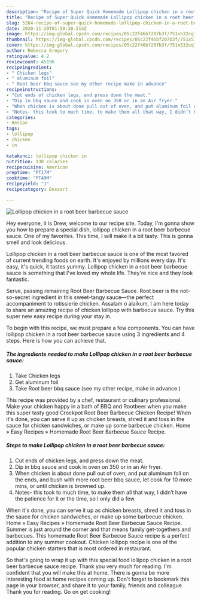```yaml
---
description: "Recipe of Super Quick Homemade Lollipop chicken in a root beer barbecue sauce"
title: "Recipe of Super Quick Homemade Lollipop chicken in a root beer barbecue sauce"
slug: 5264-recipe-of-super-quick-homemade-lollipop-chicken-in-a-root-beer-barbecue-sauce
date: 2020-11-20T01:50:30.514Z
image: https://img-global.cpcdn.com/recipes/05c22f46bf207b3f/751x532cq70/lollipop-chicken-in-a-root-beer-barbecue-sauce-recipe-main-photo.jpg
thumbnail: https://img-global.cpcdn.com/recipes/05c22f46bf207b3f/751x532cq70/lollipop-chicken-in-a-root-beer-barbecue-sauce-recipe-main-photo.jpg
cover: https://img-global.cpcdn.com/recipes/05c22f46bf207b3f/751x532cq70/lollipop-chicken-in-a-root-beer-barbecue-sauce-recipe-main-photo.jpg
author: Rebecca Gregory
ratingvalue: 4.2
reviewcount: 45196
recipeingredient:
- " Chicken legs"
- " aluminum foil"
- " Root beer bbq sauce see my other recipe make in advance"
recipeinstructions:
- "Cut ends of chicken legs, and press down the meat."
- "Dip in bbq sauce and cook in oven on 350 or in an Air fryer."
- "When chicken is about done pull out of oven, and put aluminum foil on the ends, and bush with more root beer bbq sauce, let cook for 10 more mins, or until chicken is browned up."
- "Notes- this took to much time, to make them all that way, I didn’t have the patience for it or the time, so I only did a few."
categories:
- Recipe
tags:
- lollipop
- chicken
- in

katakunci: lollipop chicken in 
nutrition: 130 calories
recipecuisine: American
preptime: "PT17M"
cooktime: "PT49M"
recipeyield: "1"
recipecategory: Dessert

---
```



![Lollipop chicken in a root beer barbecue sauce](https://img-global.cpcdn.com/recipes/05c22f46bf207b3f/751x532cq70/lollipop-chicken-in-a-root-beer-barbecue-sauce-recipe-main-photo.jpg)

Hey everyone, it is Drew, welcome to our recipe site. Today, I'm gonna show you how to prepare a special dish, lollipop chicken in a root beer barbecue sauce. One of my favorites. This time, I will make it a bit tasty. This is gonna smell and look delicious.

Lollipop chicken in a root beer barbecue sauce is one of the most favored of current trending foods on earth. It's enjoyed by millions every day. It's easy, it's quick, it tastes yummy. Lollipop chicken in a root beer barbecue sauce is something that I've loved my whole life. They're nice and they look fantastic.

Serve, passing remaining Root Beer Barbecue Sauce. Root beer is the not-so-secret ingredient in this sweet-tangy sauce—the perfect accompaniment to rotissierie chicken. Assalam o alaikum, I am here today to share an amazing recipe of chicken lollipop with barbecue sauce. Try this super new easy recipe during your stay in.


To begin with this recipe, we must prepare a few components. You can have lollipop chicken in a root beer barbecue sauce using 3 ingredients and 4 steps. Here is how you can achieve that.

<!--inarticleads1-->

##### The ingredients needed to make Lollipop chicken in a root beer barbecue sauce:

1. Take  Chicken legs
1. Get  aluminum foil
1. Take  Root beer bbq sauce (see my other recipe, make in advance.)


This recipe was provided by a chef, restaurant or culinary professional. Make your chicken happy in a bath of BBQ and Rootbeer when you make this super tasty good Crockpot Root Beer Barbecue Chicken Recipe! When it&#39;s done, you can serve it up as chicken breasts, shred it and toss in the sauce for chicken sandwiches, or make up some barbecue chicken. Home » Easy Recipes » Homemade Root Beer Barbecue Sauce Recipe. 

<!--inarticleads2-->

##### Steps to make Lollipop chicken in a root beer barbecue sauce:

1. Cut ends of chicken legs, and press down the meat.
1. Dip in bbq sauce and cook in oven on 350 or in an Air fryer.
1. When chicken is about done pull out of oven, and put aluminum foil on the ends, and bush with more root beer bbq sauce, let cook for 10 more mins, or until chicken is browned up.
1. Notes- this took to much time, to make them all that way, I didn’t have the patience for it or the time, so I only did a few.


When it&#39;s done, you can serve it up as chicken breasts, shred it and toss in the sauce for chicken sandwiches, or make up some barbecue chicken. Home » Easy Recipes » Homemade Root Beer Barbecue Sauce Recipe. Summer is just around the corner and that means family get-togethers and barbecues. This homemade Root Beer Barbecue Sauce recipe is a perfect addition to any summer cookout. Chicken lollipop recipe is one of the popular chicken starters that is most ordered in restaurant. 

So that's going to wrap it up with this special food lollipop chicken in a root beer barbecue sauce recipe. Thank you very much for reading. I'm confident that you will make this at home. There is gonna be more interesting food at home recipes coming up. Don't forget to bookmark this page in your browser, and share it to your family, friends and colleague. Thank you for reading. Go on get cooking!
